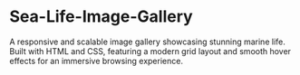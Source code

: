 # Sea-Life-Image-Gallery
A responsive and scalable image gallery showcasing stunning marine life. Built with HTML and CSS, featuring a modern grid layout and smooth hover effects for an immersive browsing experience.
